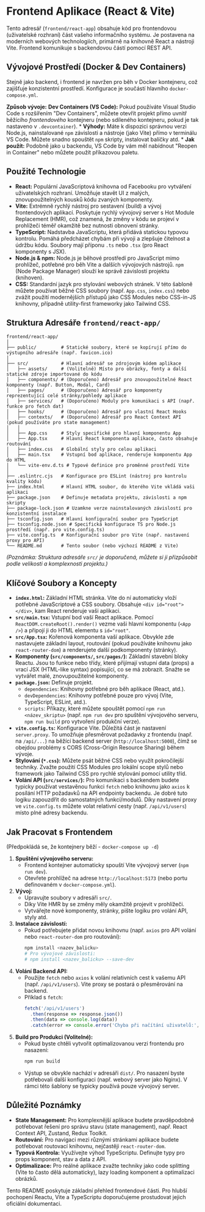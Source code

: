 # Frontend Aplikace (React & Vite)

Tento adresář (`frontend/react-app`) obsahuje kód pro frontendovou (uživatelské rozhraní) část vašeho informačního systému. Je postavena na moderních webových technologiích, primárně na knihovně React a nástroji Vite. Frontend komunikuje s backendovou částí pomocí REST API.

## Vývojové Prostředí (Docker & Dev Containers)

Stejně jako backend, i frontend je navržen pro běh v Docker kontejneru, což zajišťuje konzistentní prostředí. Konfigurace je součástí hlavního `docker-compose.yml`.

**Způsob vývoje:**
**Dev Containers (VS Code):** Pokud používáte Visual Studio Code s rozšířením "Dev Containers", můžete otevřít projekt přímo uvnitř běžícího *frontendového* kontejneru (nebo sdíleného kontejneru, pokud je tak nastaveno v `.devcontainer`).
    * **Výhody:** Máte k dispozici správnou verzi Node.js, nainstalované `npm` závislosti a nástroje (jako Vite) přímo v terminálu VS Code. Můžete snadno spouštět `npm` skripty, instalovat balíčky atd.
    * **Jak použít:** Podobně jako u backendu, VS Code by vám měl nabídnout "Reopen in Container" nebo můžete použít příkazovou paletu.

## Použité Technologie

* **React:** Populární JavaScriptová knihovna od Facebooku pro vytváření uživatelských rozhraní. Umožňuje stavět UI z malých, znovupoužitelných kousků kódu zvaných komponenty.
* **Vite:** Extrémně rychlý nástroj pro sestavení (build) a vývoj frontendových aplikací. Poskytuje rychlý vývojový server s Hot Module Replacement (HMR), což znamená, že změny v kódu se projeví v prohlížeči téměř okamžitě bez nutnosti obnovení stránky.
* **TypeScript:** Nadstavba JavaScriptu, která přidává statickou typovou kontrolu. Pomáhá předcházet chybám při vývoji a zlepšuje čitelnost a údržbu kódu. Soubory mají příponu `.ts` nebo `.tsx` (pro React komponenty s JSX).
* **Node.js & npm:** Node.js je běhové prostředí pro JavaScript mimo prohlížeč, potřebné pro běh Vite a dalších vývojových nástrojů. `npm` (Node Package Manager) slouží ke správě závislostí projektu (knihoven).
* **CSS:** Standardní jazyk pro stylování webových stránek. V této šabloně můžete používat běžné CSS soubory (např. `App.css`, `index.css`) nebo zvážit použití modernějších přístupů jako CSS Modules nebo CSS-in-JS knihovny, případně utility-first frameworky jako Tailwind CSS.

## Struktura Adresáře `frontend/react-app/`

```
frontend/react-app/
│
├── public/         # Statické soubory, které se kopírují přímo do výstupního adresáře (např. favicon.ico)
│
├── src/            # Hlavní adresář se zdrojovým kódem aplikace
│   ├── assets/     # (Volitelně) Místo pro obrázky, fonty a další statické zdroje importované do kódu
│   ├── components/ # (Doporučeno) Adresář pro znovupoužitelné React komponenty (např. Button, Modal, Card)
│   ├── pages/      # (Doporučeno) Adresář pro komponenty reprezentující celé stránky/pohledy aplikace
│   ├── services/   # (Doporučeno) Moduly pro komunikaci s API (např. funkce pro fetch dat)
│   ├── hooks/      # (Doporučeno) Adresář pro vlastní React Hooks
│   ├── contexts/   # (Doporučeno) Adresář pro React Context API (pokud používáte pro state management)
│   │
│   ├── App.css     # Styly specifické pro hlavní komponentu App
│   ├── App.tsx     # Hlavní React komponenta aplikace, často obsahuje routování
│   ├── index.css   # Globální styly pro celou aplikaci
│   ├── main.tsx    # Vstupní bod aplikace, renderuje komponentu App do HTML
│   └── vite-env.d.ts # Typové definice pro proměnné prostředí Vite
│
├── .eslintrc.cjs   # Konfigurace pro ESLint (nástroj pro kontrolu kvality kódu)
├── index.html      # Hlavní HTML soubor, do kterého Vite vkládá vaši aplikaci
├── package.json    # Definuje metadata projektu, závislosti a npm skripty
├── package-lock.json # Uzamkne verze nainstalovaných závislostí pro konzistentní instalace
├── tsconfig.json   # Hlavní konfigurační soubor pro TypeScript
├── tsconfig.node.json # Specifická konfigurace TS pro Node.js prostředí (např. pro vite.config.ts)
├── vite.config.ts  # Konfigurační soubor pro Vite (např. nastavení proxy pro API)
└── README.md       # Tento soubor (nebo výchozí README z Vite)
```
*(Poznámka: Struktura adresáře `src/` je doporučená, můžete si ji přizpůsobit podle velikosti a komplexnosti projektu.)*

## Klíčové Soubory a Koncepty

* **`index.html`:** Základní HTML stránka. Vite do ní automaticky vloží potřebné JavaScriptové a CSS soubory. Obsahuje `<div id="root"></div>`, kam React renderuje vaši aplikaci.
* **`src/main.tsx`:** Vstupní bod vaší React aplikace. Pomocí `ReactDOM.createRoot().render()` vezme vaši hlavní komponentu (`<App />`) a připojí ji do HTML elementu s `id="root"`.
* **`src/App.tsx`:** Kořenová komponenta vaší aplikace. Obvykle zde nastavujete základní layout, routování (pokud používáte knihovnu jako `react-router-dom`) a renderujete další podkomponenty (stránky).
* **Komponenty (`src/components/`, `src/pages/`):** Základní stavební bloky Reactu. Jsou to funkce nebo třídy, které přijímají vstupní data (props) a vrací JSX (HTML-like syntax) popisující, co se má zobrazit. Snažte se vytvářet malé, znovupoužitelné komponenty.
* **`package.json`:** Definuje projekt.
    * `dependencies`: Knihovny potřebné pro běh aplikace (React, atd.).
    * `devDependencies`: Knihovny potřebné pouze pro vývoj (Vite, TypeScript, ESLint, atd.).
    * `scripts`: Příkazy, které můžete spouštět pomocí `npm run <název_skriptu>` (např. `npm run dev` pro spuštění vývojového serveru, `npm run build` pro vytvoření produkční verze).
* **`vite.config.ts`:** Konfigurace Vite. Důležitá část je nastavení `server.proxy`. To umožňuje přesměrovat požadavky z frontendu (např. na `/api/...`) na běžící backend server (`http://localhost:5000`), čímž se obejdou problémy s CORS (Cross-Origin Resource Sharing) během vývoje.
* **Stylování (`*.css`):** Můžete psát běžné CSS nebo využít pokročilejší techniky. Zvažte použití CSS Modules pro lokální scope stylů nebo framework jako Tailwind CSS pro rychlé stylování pomocí utility tříd.
* **Volání API (`src/services/`):** Pro komunikaci s backendem budete typicky používat vestavěnou funkci `fetch` nebo knihovnu jako `axios` k posílání HTTP požadavků na API endpointy backendu. Je dobré tuto logiku zapouzdřit do samostatných funkcí/modulů. Díky nastavení proxy ve `vite.config.ts` můžete volat relativní cesty (např. `/api/v1/users`) místo plné adresy backendu.

## Jak Pracovat s Frontendem

(Předpokládá se, že kontejnery běží - `docker-compose up -d`)

1.  **Spuštění vývojového serveru:**
    * Frontend kontejner automaticky spouští Vite vývojový server (`npm run dev`).
    * Otevřete prohlížeč na adrese `http://localhost:5173` (nebo portu definovaném v `docker-compose.yml`).
2.  **Vývoj:**
    * Upravujte soubory v adresáři `src/`.
    * Díky Vite HMR by se změny měly okamžitě projevit v prohlížeči.
    * Vytvářejte nové komponenty, stránky, pište logiku pro volání API, styly atd.
3.  **Instalace závislostí:**
    * Pokud potřebujete přidat novou knihovnu (např. `axios` pro API volání nebo `react-router-dom` pro routování):
        ```bash
        npm install <nazev_balicku>
        # Pro vývojové závislosti:
        # npm install <nazev_balicku> --save-dev
        ```
4.  **Volání Backend API:**
    * Použijte `fetch` nebo `axios` k volání relativních cest k vašemu API (např. `/api/v1/users`). Vite proxy se postará o přesměrování na backend.
    * Příklad s `fetch`:
      ```typescript
      fetch('/api/v1/users')
        .then(response => response.json())
        .then(data => console.log(data))
        .catch(error => console.error('Chyba při načítání uživatelů:', error));
      ```
5.  **Build pro Produkci (Volitelné):**
    * Pokud byste chtěli vytvořit optimalizovanou verzi frontendu pro nasazení:
        ```bash
        npm run build
        ```
    * Výstup se obvykle nachází v adresáři `dist/`. Pro nasazení byste potřebovali další konfiguraci (např. webový server jako Nginx). V rámci této šablony se typicky používá pouze vývojový server.

## Důležité Poznámky

* **State Management:** Pro komplexnější aplikace budete pravděpodobně potřebovat řešení pro správu stavu (state management), např. React Context API, Zustand, Redux Toolkit.
* **Routování:** Pro navigaci mezi různými stránkami aplikace budete potřebovat routovací knihovnu, nejčastěji `react-router-dom`.
* **Typová Kontrola:** Využívejte výhod TypeScriptu. Definujte typy pro props komponent, stav a data z API.
* **Optimalizace:** Pro reálné aplikace zvažte techniky jako code splitting (Vite to často dělá automaticky), lazy loading komponent a optimalizaci obrázků.

Tento README poskytuje základní přehled frontendové části. Pro hlubší pochopení Reactu, Vite a TypeScriptu doporučujeme prostudovat jejich oficiální dokumentaci.
